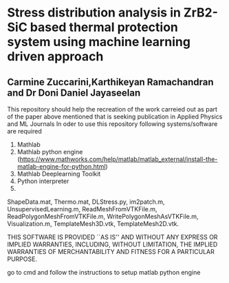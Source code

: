 # Stress distribution analysis in ZrB2-SiC based thermal protection system using machine learning driven approach
## Carmine Zuccarini,Karthikeyan Ramachandran and Dr Doni Daniel Jayaseelan

This repository should help the recreation of the work carreied out as part of the paper above mentioned that is seeking publication in Applied Physics and ML Journals
In oder to use this repository following systems/software are required
1) Mathlab
2) Mathlab python engine (https://www.mathworks.com/help/matlab/matlab_external/install-the-matlab-engine-for-python.html)
3) Mathlab Deeplearning Toolkit
4) Python interpreter
5) 
ShapeData.mat, Thermo.mat, DLStress.py, im2patch.m,
UnsupervisedLearning.m, ReadMeshFromVTKFile.m, ReadPolygonMeshFromVTKFile.m,
WritePolygonMeshAsVTKFile.m, Visualization.m, TemplateMesh3D.vtk,
TemplateMesh2D.vtk. 

THIS SOFTWARE IS PROVIDED ``AS IS'' AND WITHOUT ANY EXPRESS OR IMPLIED
WARRANTIES, INCLUDING, WITHOUT LIMITATION, THE IMPLIED WARRANTIES OF
MERCHANTABILITY AND FITNESS FOR A PARTICULAR PURPOSE.


go to cmd and follow the instructions to setup matlab python engine
